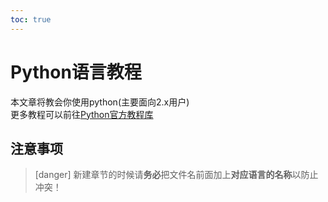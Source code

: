 ```yaml
---  
toc: true  
---  
```

# Python语言教程  
本文章将教会你使用python(主要面向2.x用户)  
更多教程可以前往[Python官方教程库](https://docs.python.org/zh-cn/2.7/tutorial/index.html)  
## 注意事项  
>[danger] 新建章节的时候请**务必**把文件名前面加上**对应语言的名称**以防止冲突！  
